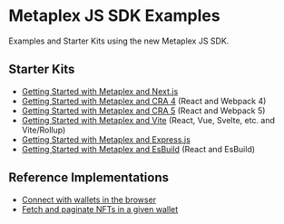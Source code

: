 # Metaplex JS SDK Examples

Examples and Starter Kits using the new Metaplex JS SDK.

## Starter Kits
- [Getting Started with Metaplex and Next.js](./getting-started-nextjs)
- [Getting Started with Metaplex and CRA 4](./getting-started-react-cra4) (React and Webpack 4)
- [Getting Started with Metaplex and CRA 5](./getting-started-react-cra5) (React and Webpack 5)
- [Getting Started with Metaplex and Vite](./getting-started-vite) (React, Vue, Svelte, etc. and Vite/Rollup)
- [Getting Started with Metaplex and Express.js](./getting-started-expressjs)
- [Getting Started with Metaplex and EsBuild](./getting-started-react-esbuild/) (React and EsBuild)

## Reference Implementations
- [Connect with wallets in the browser](./connect-wallet)
- [Fetch and paginate NFTs in a given wallet](./paginate-nfts)
